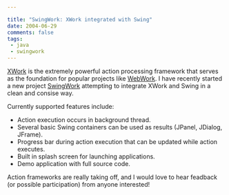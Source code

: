 ```yaml
---

title: "SwingWork: XWork integrated with Swing"
date: 2004-06-29
comments: false
tags:
 - java
 - swingwork
---
```


[XWork](http://xwork.dev.java.net) is the extremely powerful action processing framework that serves as the foundation for popular projects like [WebWork](http://webwork.dev.java.net). I have recently started a new project [SwingWork](http://swingwork.dev.java.net) attempting to integrate XWork and Swing in a clean and consise way.


Currently supported features include:

  - Action execution occurs in background thread.
  - Several basic Swing containers can be used as results (JPanel, JDialog, JFrame).
  - Progress bar during action execution that can be updated while action executes.
  - Built in splash screen for launching applications.
  - Demo application with full source code.



Action frameworks are really taking off, and I would love to hear feadback (or possible participation) from anyone interested!

